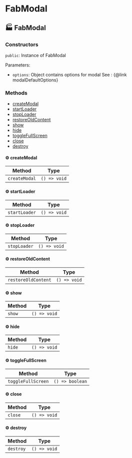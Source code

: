 # FabModal

## :factory: FabModal



### Constructors

`public`: Instance of FabModal

Parameters:

* `options`: Object contains options for modal
See : {@link modalDefaultOptions}


### Methods

- [createModal](#gear-createmodal)
- [startLoader](#gear-startloader)
- [stopLoader](#gear-stoploader)
- [restoreOldContent](#gear-restoreoldcontent)
- [show](#gear-show)
- [hide](#gear-hide)
- [toggleFullScreen](#gear-togglefullscreen)
- [close](#gear-close)
- [destroy](#gear-destroy)

#### :gear: createModal

| Method | Type |
| ---------- | ---------- |
| `createModal` | `() => void` |

#### :gear: startLoader

| Method | Type |
| ---------- | ---------- |
| `startLoader` | `() => void` |

#### :gear: stopLoader

| Method | Type |
| ---------- | ---------- |
| `stopLoader` | `() => void` |

#### :gear: restoreOldContent

| Method | Type |
| ---------- | ---------- |
| `restoreOldContent` | `() => void` |

#### :gear: show

| Method | Type |
| ---------- | ---------- |
| `show` | `() => void` |

#### :gear: hide

| Method | Type |
| ---------- | ---------- |
| `hide` | `() => void` |

#### :gear: toggleFullScreen

| Method | Type |
| ---------- | ---------- |
| `toggleFullScreen` | `() => boolean` |

#### :gear: close

| Method | Type |
| ---------- | ---------- |
| `close` | `() => void` |

#### :gear: destroy

| Method | Type |
| ---------- | ---------- |
| `destroy` | `() => void` |


